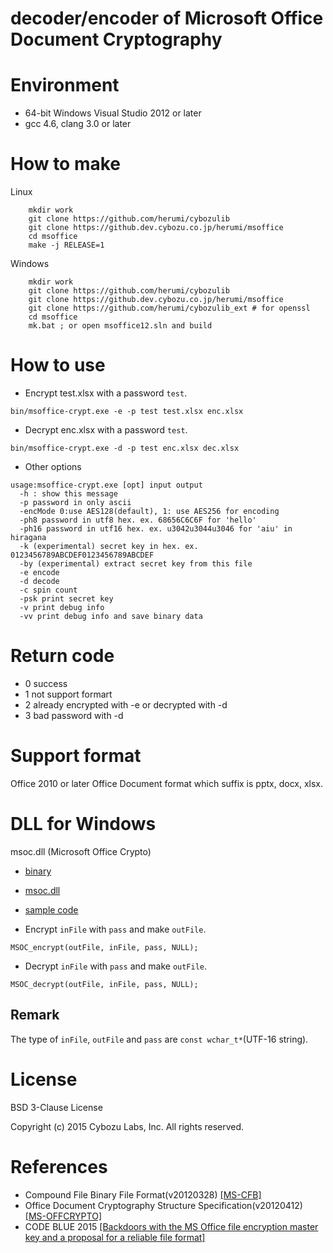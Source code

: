 # decoder/encoder of Microsoft Office Document Cryptography

# Environment

* 64-bit Windows Visual Studio 2012 or later
* gcc 4.6, clang 3.0 or later

# How to make

Linux
```
    mkdir work
    git clone https://github.com/herumi/cybozulib
    git clone https://github.dev.cybozu.co.jp/herumi/msoffice
    cd msoffice
    make -j RELEASE=1
```
Windows
```
    mkdir work
    git clone https://github.com/herumi/cybozulib
    git clone https://github.dev.cybozu.co.jp/herumi/msoffice
    git clone https://github.com/herumi/cybozulib_ext # for openssl
    cd msoffice
    mk.bat ; or open msoffice12.sln and build
```
# How to use
* Encrypt test.xlsx with a password `test`.
```
bin/msoffice-crypt.exe -e -p test test.xlsx enc.xlsx
```
* Decrypt enc.xlsx with a password `test`.
```
bin/msoffice-crypt.exe -d -p test enc.xlsx dec.xlsx
```

* Other options
```
usage:msoffice-crypt.exe [opt] input output
  -h : show this message
  -p password in only ascii
  -encMode 0:use AES128(default), 1: use AES256 for encoding
  -ph8 password in utf8 hex. ex. 68656C6C6F for 'hello'
  -ph16 password in utf16 hex. ex. u3042u3044u3046 for 'aiu' in hiragana
  -k (experimental) secret key in hex. ex. 0123456789ABCDEF0123456789ABCDEF
  -by (experimental) extract secret key from this file
  -e encode
  -d decode
  -c spin count
  -psk print secret key
  -v print debug info
  -vv print debug info and save binary data
```
# Return code

* 0 success
* 1 not support formart
* 2 already encrypted with -e or decrypted with -d
* 3 bad password with -d

# Support format

Office 2010 or later Office Document format which suffix is pptx, docx, xlsx.

# DLL for Windows
msoc.dll (Microsoft Office Crypto)

* [binary](https://github.com/herumi/msoffice/raw/master/bin/msoc.dll)
* [msoc.dll](https://github.com/herumi/msoffice/raw/master/bin/msoc.dll)
* [sample code](https://github.com/herumi/msoffice/blob/master/src/msocsample.c)

* Encrypt `inFile` with `pass` and make `outFile`.
```
MSOC_encrypt(outFile, inFile, pass, NULL);
```
* Decrypt `inFile` with `pass` and make `outFile`.
```
MSOC_decrypt(outFile, inFile, pass, NULL);
```
## Remark
The type of `inFile`, `outFile` and `pass` are `const wchar_t*`(UTF-16 string).

# License
BSD 3-Clause License

Copyright (c) 2015 Cybozu Labs, Inc. All rights reserved.

# References

* Compound File Binary File Format(v20120328)
[[MS-CFB]](http://msdn.microsoft.com/en-us/library/dd942138.aspx)
* Office Document Cryptography Structure Specification(v20120412)
[[MS-OFFCRYPTO]](http://msdn.microsoft.com/en-us/library/cc313071.aspx)
* CODE BLUE 2015 [[Backdoors with the MS Office file encryption master key and a proposal for a reliable file format]](http://www.slideshare.net/herumi/backdoors-with-the-ms-office-file-encryption-master-key-and-a-proposal-for-a-reliable-file-format)
